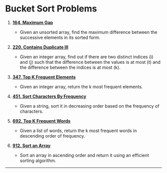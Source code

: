 # Bucket Sort Problems

1. **[164. Maximum Gap](https://leetcode.com/problems/maximum-gap/)**
   - Given an unsorted array, find the maximum difference between the successive elements in its sorted form.

2. **[220. Contains Duplicate III](https://leetcode.com/problems/contains-duplicate-iii/)**
   - Given an integer array, find out if there are two distinct indices \(i\) and \(j\) such that the difference between the values is at most \(t\) and the difference between the indices is at most \(k\).

3. **[347. Top K Frequent Elements](https://leetcode.com/problems/top-k-frequent-elements/)**
   - Given an integer array, return the k most frequent elements.

4. **[451. Sort Characters By Frequency](https://leetcode.com/problems/sort-characters-by-frequency/)**
   - Given a string, sort it in decreasing order based on the frequency of characters.

5. **[692. Top K Frequent Words](https://leetcode.com/problems/top-k-frequent-words/)**
   - Given a list of words, return the k most frequent words in descending order of frequency.

6. **[912. Sort an Array](https://leetcode.com/problems/sort-an-array/)**
   - Sort an array in ascending order and return it using an efficient sorting algorithm.

---
